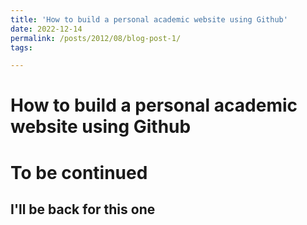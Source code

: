 ```yaml
---
title: 'How to build a personal academic website using Github'
date: 2022-12-14
permalink: /posts/2012/08/blog-post-1/
tags:

---
```


How to build a personal academic website using Github
======

To be continued
======

I'll be back for this one
------
